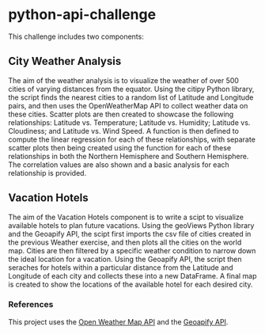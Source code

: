 # python-api-challenge

This challenge includes two components:

## **City Weather Analysis** <br>
The aim of the weather analysis is to visualize the weather of over 500 cities of varying distances from the equator. Using the citipy Python library, the script finds the nearest cities to a random list of Latitude and Longitude pairs, and then uses the OpenWeatherMap API to collect weather data on these cities. Scatter plots are then created to showcase the following relationships: Latitude vs. Temperature; Latitude vs. Humidity; Latitude vs. Cloudiness; and Latitude vs. Wind Speed. A function is then defined to compute the linear regression for each of these relationships, with separate scatter plots then being created using the function for each of these relationships in both the Northern Hemisphere and Southern Hemisphere. The correlation values are also shown and a basic analysis for each relationship is provided.


## **Vacation Hotels** <br>
The aim of the Vacation Hotels component is to write a scipt to visualize available hotels to plan future vacations. Using the geoViews Python library and the Geoapify API, the scipt first imports the csv file of cities created in the previous Weather exercise, and then plots all the cities on the world map. Cities are then filtered by a specific weather condition to narrow down the ideal location for a vacation. Using the Geoapify API, the script then seraches for hotels within a particular distance from the Latitude and Longitude of each city and collects these into a new DataFrame. A final map is created to show the locations of the available hotel for each desired city.


### **References** <br>
This project uses the [Open Weather Map API](https://openweathermap.org/api) and the [Geoapify API](https://www.geoapify.com/).